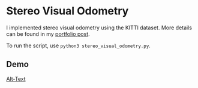 # Stereo Visual Odometry
I implemented stereo visual odometry using the KITTI dataset. More details can be found in my [portfolio post](https://r-shima.github.io/stereo_visual_odometry.html).

To run the script, use `python3 stereo_visual_odometry.py`.
## Demo

[Alt-Text](https://github.com/r-shima/stereo_visual_odometry/assets/113070827/59d44a53-59d9-4327-b9cc-02f3a1b0b2e7)